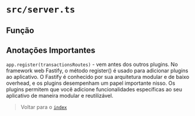 # `src/server.ts`

## Função

## Anotações Importantes

`app.register(transactionsRoutes)` - vem antes dos outros plugins. No framework web Fastify, o método register() é usado para adicionar plugins ao aplicativo. O Fastify é conhecido por sua arquitetura modular e de baixo overhead, e os plugins desempenham um papel importante nisso. Os plugins permitem que você adicione funcionalidades específicas ao seu aplicativo de maneira modular e reutilizável.

> Voltar para o [`index`](../../index.md)

